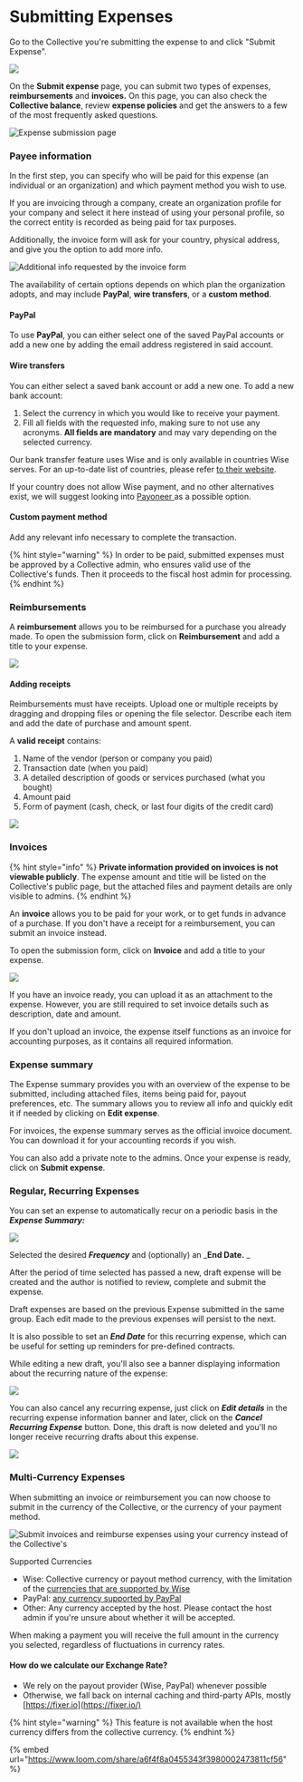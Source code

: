 # Submitting Expenses

Go to the Collective you're submitting the expense to and click "Submit Expense".

![](../../.gitbook/assets/expenses\_submitting\_expenses\_2021-05-31.png)

On the **Submit expense** page, you can submit two types of expenses, **reimbursements** and **invoices.** On this page, you can also check the **Collective balance**, review **expense policies** and get the answers to a few of the most frequently asked questions.

![Expense submission page](../../.gitbook/assets/expenses-and-getting-paid\_submitting-expenses\_typical-page-scheme\_2020-05-11.png)

### Payee information

In the first step, you can specify who will be paid for this expense (an individual or an organization) and which payment method you wish to use.

If you are invoicing through a company, create an organization profile for your company and select it here instead of using your personal profile, so the correct entity is recorded as being paid for tax purposes.

Additionally, the invoice form will ask for your country, physical address, and give you the option to add more info.

![Additional info requested by the invoice form](../../.gitbook/assets/expenses-and-getting-paid\_submitting-expenses\_invoice-additional-info\_2020-05-12.png)

The availability of certain options depends on which plan the organization adopts, and may include **PayPal**, **wire transfers**, or a **custom method**.

#### PayPal

To use **PayPal**, you can either select one of the saved PayPal accounts or add a new one by adding the email address registered in said account.

#### Wire transfers

You can either select a saved bank account or add a new one. To add a new bank account:

1. Select the currency in which you would like to receive your payment.
2. Fill all fields with the requested info, making sure to not use any acronyms. **All fields are mandatory** and may vary depending on the selected currency.

Our bank transfer feature uses Wise and is only available in countries Wise serves. For an up-to-date list of countries, please refer [to their website](https://transferwise.com).

If your country does not allow Wise payment, and no other alternatives exist, we will suggest looking into [Payoneer ](../receiving-payment-through-payoneer-or-wise.md)as a possible option.&#x20;

#### Custom payment method

Add any relevant info necessary to complete the transaction.

{% hint style="warning" %}
In order to be paid, submitted expenses must be approved by a Collective admin, who ensures valid use of the Collective's funds. Then it proceeds to the fiscal host admin for processing.
{% endhint %}

### Reimbursements

A **reimbursement** allows you to be reimbursed for a purchase you already made. To open the submission form, click on **Reimbursement** and add a title to your expense.

![](../../.gitbook/assets/expenses-and-getting-paid\_submitting-expenses\_reimbursement-form\_2020-05-11.gif)

#### Adding receipts

Reimbursements must have receipts. Upload one or multiple receipts by dragging and dropping files or opening the file selector. Describe each item and add the date of purchase and amount spent.

A **valid receipt** contains:

1. Name of the vendor (person or company you paid) &#x20;
2. Transaction date (when you paid) &#x20;
3. A detailed description of goods or services purchased (what you bought) &#x20;
4. Amount paid &#x20;
5. Form of payment (cash, check, or last four digits of the credit card)

![](../../.gitbook/assets/expenses-and-getting-paid\_submitting-expenses\_reimbursement-receipt\_2020-05-11.png)

### Invoices

{% hint style="info" %}
**Private information provided on invoices is not viewable publicly**. The expense amount and title will be listed on the Collective's public page, but the attached files and payment details are only visible to admins.
{% endhint %}

An **invoice** allows you to be paid for your work, or to get funds in advance of a purchase. If you don't have a receipt for a reimbursement, you can submit an invoice instead.

To open the submission form, click on **Invoice** and add a title to your expense.

![](../../.gitbook/assets/expenses-and-getting-paid\_submitting-expenses\_invoice-form\_2020-05-12.gif)

If you have an invoice ready, you can upload it as an attachment to the expense. However, you are still required to set invoice details such as description, date and amount.

If you don't upload an invoice, the expense itself functions as an invoice for accounting purposes, as it contains all required information.

### Expense summary

The Expense summary provides you with an overview of the expense to be submitted, including attached files, items being paid for, payout preferences, etc. The summary allows you to review all info and quickly edit it if needed by clicking on **Edit expense**.

For invoices, the expense summary serves as the official invoice document. You can download it for your accounting records if you wish.

You can also add a private note to the admins. Once your expense is ready, click on **Submit expense**.

### Regular, Recurring Expenses

You can set an expense to automatically recur on a periodic basis in the _**Expense Summary:**_&#x20;

![](../../.gitbook/assets/expenses\_submittingexpenses\_recurringexpenses\_2022-08-15.png)

Selected the desired _**Frequency**_ and (optionally) an _**End Date.** _&#x20;

After the period of time selected has passed a new, draft expense will be created and the author is notified to review, complete and submit the expense.

Draft expenses are based on the previous Expense submitted in the same group. Each edit made to the previous expenses will persist to the next.

It is also possible to set an _**End Date**_ for this recurring expense, which can be useful for setting up reminders for pre-defined contracts.

While editing a new draft, you'll also see a banner displaying information about the recurring nature of the expense:

![](<../../.gitbook/assets/image (51).png>)

You can also cancel any recurring expense, just click on _**Edit details**_ in the recurring expense information banner and later, click on the _**Cancel Recurring Expense**_ button. Done, this draft is now deleted and you'll no longer receive recurring drafts about this expense.

![](<../../.gitbook/assets/image (49) (1) (1).png>)

### Multi-Currency Expenses

When submitting an invoice or reimbursement you can now choose to submit in the currency of the Collective, or the currency of your payment method.&#x20;

![Submit invoices and reimburse expenses using your currency instead of the Collective's](../../.gitbook/assets/expenses\_submitting\_multicurrency\_2022-08-3.png)

Supported Currencies&#x20;

* Wise: Collective currency or payout method currency, with the limitation of the [currencies that are supported by Wise](https://wise.com/help/articles/2897238/which-currencies-can-i-add-keep-and-receive-in-my-wise-account)
* PayPal: [any currency supported by PayPal](https://developer.paypal.com/docs/reports/reference/paypal-supported-currencies/)
* Other: Any currency accepted by the host. Please contact the host admin if you're unsure about whether it will be accepted.&#x20;

When making a payment you will receive the full amount in the currency you selected, regardless of fluctuations in currency rates.&#x20;

#### How do we calculate our Exchange Rate?&#x20;

* We rely on the payout provider (Wise, PayPal) whenever possible
* Otherwise, we fall back on internal caching and third-party APIs, mostly [https://fixer.io](https://fixer.io/)

{% hint style="warning" %}
This feature is not available when the host currency differs from the collective currency.
{% endhint %}

{% embed url="https://www.loom.com/share/a6f4f8a0455343f3980002473811cf56" %}

####

